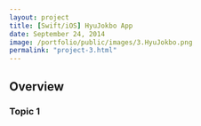 ```yaml
---
layout: project
title: [Swift/iOS] HyuJokbo App
date: September 24, 2014
image: /portfolio/public/images/3.HyuJokbo.png
permalink: "project-3.html"
---
```


## Overview

### Topic 1
